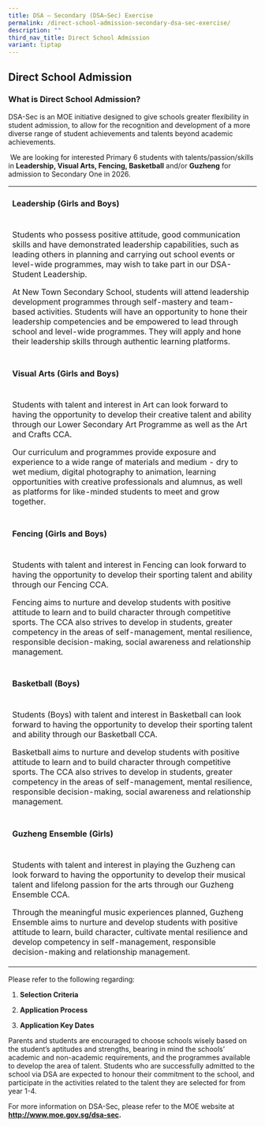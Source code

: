 ```yaml
---
title: DSA – Secondary (DSA–Sec) Exercise
permalink: /direct-school-admission-secondary-dsa-sec-exercise/
description: ""
third_nav_title: Direct School Admission
variant: tiptap
---
```

<h2><strong>Direct School Admission</strong></h2>
<h3><strong>What is Direct School Admission?</strong></h3>
<p>DSA-Sec is an MOE initiative designed to give schools greater flexibility
in student admission, to allow for the recognition and development of a
more diverse range of student achievements and talents beyond academic
achievements.</p>
<p>&nbsp;We are looking for interested Primary 6 students with talents/passion/skills
in <strong>Leadership, Visual Arts, Fencing, Basketball</strong> and/or <strong>Guzheng</strong> for
admission to Secondary One in 2026.</p>
<table style="minWidth: 25px">
<colgroup>
<col>
</colgroup>
<tbody>
<tr>
<td rowspan="1" colspan="1">
<h4><strong>Leadership (Girls and Boys)</strong></h4>
</td>
</tr>
<tr>
<td rowspan="1" colspan="1">
<p>Students who possess positive attitude, good communication skills and
have demonstrated leadership capabilities, such as leading others in planning
and carrying out school events or level-wide programmes, may wish to take
part in our DSA-Student Leadership.</p>
<p></p>
<p>At New Town Secondary School, students will attend leadership development
programmes through self-mastery and team-based activities.&nbsp;Students
will have an opportunity to hone their leadership competencies and be empowered
to lead through school and level-wide programmes. They will apply and hone
their leadership skills through authentic learning platforms.</p>
<p></p>
</td>
</tr>
<tr>
<td rowspan="1" colspan="1">
<h4><strong>Visual Arts (Girls and Boys)</strong></h4>
</td>
</tr>
<tr>
<td rowspan="1" colspan="1">
<p>Students with talent and interest in Art can look forward to having the
opportunity to develop their creative talent and ability through our Lower
Secondary Art Programme as well as the Art and Crafts CCA.</p>
<p></p>
<p>Our curriculum and programmes provide exposure&nbsp;and experience to
a wide range of materials and medium - dry to wet medium, digital photography
to animation, learning opportunities with creative professionals and alumnus,
as well as platforms for like-minded students to meet and grow together.</p>
</td>
</tr>
<tr>
<td rowspan="1" colspan="1">
<h4><strong>Fencing (Girls and Boys)</strong></h4>
</td>
</tr>
<tr>
<td rowspan="1" colspan="1">
<p>Students with talent and interest in Fencing can look forward to having
the opportunity to develop their sporting talent and ability through our
Fencing CCA.&nbsp;&nbsp;</p>
<p></p>
<p>Fencing aims to nurture and develop students with positive attitude to
learn and to build character through competitive sports. The CCA also strives
to develop in students, greater competency in the areas of self-management,
mental resilience, responsible decision-making, social awareness and relationship
management.</p>
<p></p>
</td>
</tr>
<tr>
<td rowspan="1" colspan="1">
<h4><strong>Basketball (Boys)</strong></h4>
</td>
</tr>
<tr>
<td rowspan="1" colspan="1">
<p>Students (Boys) with talent and interest in Basketball can look forward
to having the opportunity to develop their sporting talent and ability
through our Basketball CCA.</p>
<p></p>
<p>Basketball aims to nurture and develop students with positive attitude
to learn and to build character through competitive sports. The CCA also
strives to develop in students, greater competency in the areas of self-management,
mental resilience, responsible decision-making, social awareness and relationship
management.</p>
</td>
</tr>
<tr>
<td rowspan="1" colspan="1">
<h4><strong>Guzheng Ensemble (Girls)</strong></h4>
</td>
</tr>
<tr>
<td rowspan="1" colspan="1">
<p>Students with talent and interest in playing the Guzheng can look forward
to having the opportunity to develop their musical talent and lifelong
passion for the arts through our Guzheng Ensemble CCA.&nbsp;</p>
<p></p>
<p>Through the meaningful music experiences planned, Guzheng Ensemble aims
to nurture and develop students with positive attitude to learn, build
character, cultivate mental resilience and develop competency in self-management,
responsible decision-making and relationship management.</p>
</td>
</tr>
</tbody>
</table>
<p>Please refer to the following regarding:</p>
<ol data-tight="true" class="tight">
<li>
<p><strong>Selection Criteria</strong>
</p>
</li>
<li>
<p><strong>Application Process</strong>
</p>
</li>
<li>
<p><strong>Application Key Dates</strong>
</p>
</li>
</ol>
<p>Parents and students are encouraged to choose schools wisely based on
the student’s aptitudes and strengths, bearing in mind the schools’ academic
and non-academic requirements, and the programmes available to develop
the area of talent. Students who are successfully admitted to the school
via DSA are expected to honour their commitment to the school, and participate
in the activities related to the talent they are selected for from year
1-4.</p>
<p>For more information on DSA-Sec, please refer to the MOE website at <strong><a href="https://www.moe.gov.sg/secondary/dsa" rel="noopener noreferrer nofollow" target="_blank">http://www.moe.gov.sg/dsa-sec</a>.</strong>
</p>